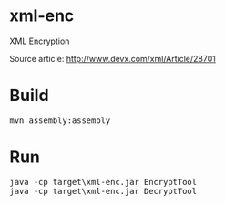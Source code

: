 xml-enc
=======

XML Encryption

Source article: http://www.devx.com/xml/Article/28701

Build
=====
<pre>mvn assembly:assembly</pre>

Run
===
<pre>java -cp target\xml-enc.jar EncryptTool
java -cp target\xml-enc.jar DecryptTool</pre>
